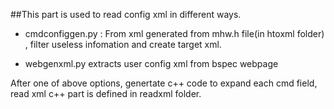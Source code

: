 ##This part is used to read config xml in different ways.

- cmdconfiggen.py :  From xml generated from mhw.h file(in htoxml folder) , filter useless infomation and create target xml. 

- webgenxml.py extracts user config xml from bspec webpage

After one of above options, genertate c++ code to expand each cmd field, read xml c++ part is defined in readxml folder.


